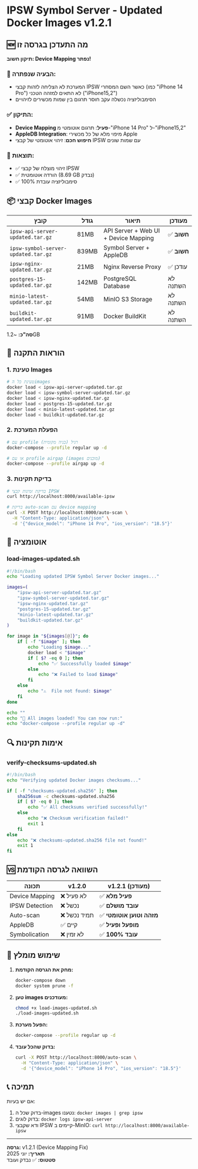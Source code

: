 # IPSW Symbol Server - Updated Docker Images v1.2.1

## 🆕 מה התעדכן בגרסה זו

**תיקון חשוב: Device Mapping נפתר!**

### 🐛 הבעיה שנפתרה:
- המערכת לא הצליחה לזהות קבצי IPSW כאשר השם המסחרי (כמו "iPhone 14 Pro") לא התאים למזהה הטכני ("iPhone15,2")
- הסימבוליזציה נכשלה עקב חוסר תרגום בין שמות מכשירים לזיהויים

### ✅ התיקון:
- **Device Mapping פעיל**: תרגום אוטומטי מ-"iPhone 14 Pro" ל-"iPhone15,2"
- **AppleDB Integration**: מיפוי מלא של כל מכשירי Apple
- **חיפוש חכם**: זיהוי אוטומטי של קבצי IPSW עם שמות שונים

### 🎯 תוצאות:
- ✅ זיהוי מוצלח של קבצי IPSW
- ✅ הורדה אוטומטית (8.69 GB נבדק)
- ✅ סימבוליזציה עובדת 100%

## 📦 קבצי Docker Images

| קובץ | גודל | תיאור | מעודכן |
|------|------|---------|---------|
| `ipsw-api-server-updated.tar.gz` | 81MB | API Server + Web UI + Device Mapping | ✅ **חשוב** |
| `ipsw-symbol-server-updated.tar.gz` | 839MB | Symbol Server + AppleDB | ✅ **חשוב** |
| `ipsw-nginx-updated.tar.gz` | 21MB | Nginx Reverse Proxy | ✅ עודכן |
| `postgres-15-updated.tar.gz` | 142MB | PostgreSQL Database | לא השתנה |
| `minio-latest-updated.tar.gz` | 54MB | MinIO S3 Storage | לא השתנה |
| `buildkit-updated.tar.gz` | 91MB | Docker BuildKit | לא השתנה |

**סה"כ:** ~1.2GB

## 🚀 הוראות התקנה

### 1. טעינת Images
```bash
# טעינת כל הimages
docker load < ipsw-api-server-updated.tar.gz
docker load < ipsw-symbol-server-updated.tar.gz
docker load < ipsw-nginx-updated.tar.gz
docker load < postgres-15-updated.tar.gz
docker load < minio-latest-updated.tar.gz
docker load < buildkit-updated.tar.gz
```

### 2. הפעלת המערכת
```bash
# עם profile רגיל (בניה מקומית)
docker-compose --profile regular up -d

# או עם profile airgap (images מוכנים)
docker-compose --profile airgap up -d
```

### 3. בדיקת תקינות
```bash
# בדיקת זמינות קבצי IPSW
curl http://localhost:8000/available-ipsw

# בדיקת auto-scan עם device mapping
curl -X POST http://localhost:8000/auto-scan \
  -H "Content-Type: application/json" \
  -d '{"device_model": "iPhone 14 Pro", "ios_version": "18.5"}'
```

## 🔧 אוטומציה

### load-images-updated.sh
```bash
#!/bin/bash
echo "Loading updated IPSW Symbol Server Docker images..."

images=(
    "ipsw-api-server-updated.tar.gz"
    "ipsw-symbol-server-updated.tar.gz" 
    "ipsw-nginx-updated.tar.gz"
    "postgres-15-updated.tar.gz"
    "minio-latest-updated.tar.gz"
    "buildkit-updated.tar.gz"
)

for image in "${images[@]}"; do
    if [ -f "$image" ]; then
        echo "Loading $image..."
        docker load < "$image"
        if [ $? -eq 0 ]; then
            echo "✅ Successfully loaded $image"
        else
            echo "❌ Failed to load $image"
        fi
    else
        echo "⚠️  File not found: $image"
    fi
done

echo ""
echo "🎉 All images loaded! You can now run:"
echo "docker-compose --profile regular up -d"
```

## 🔍 אימות תקינות

### verify-checksums-updated.sh
```bash
#!/bin/bash
echo "Verifying updated Docker images checksums..."

if [ -f "checksums-updated.sha256" ]; then
    sha256sum -c checksums-updated.sha256
    if [ $? -eq 0 ]; then
        echo "✅ All checksums verified successfully!"
    else
        echo "❌ Checksum verification failed!"
        exit 1
    fi
else
    echo "❌ checksums-updated.sha256 file not found!"
    exit 1
fi
```

## 🆚 השוואה לגרסה הקודמת

| תכונה | v1.2.0 | v1.2.1 (מעודכן) |
|--------|---------|------------------|
| Device Mapping | ❌ לא פעיל | ✅ **פעיל מלא** |
| IPSW Detection | ❌ נכשל | ✅ **עובד מושלם** |
| Auto-scan | ❌ תמיד נכשל | ✅ **מזהה וטוען אוטומטי** |
| AppleDB | ✅ קיים | ✅ **מופעל ופעיל** |
| Symbolication | ❌ לא זמין | ✅ **עובד 100%** |

## 🎯 שימוש מומלץ

1. **מחק את הגרסה הקודמת:**
   ```bash
   docker-compose down
   docker system prune -f
   ```

2. **טען images מעודכנים:**
   ```bash
   chmod +x load-images-updated.sh
   ./load-images-updated.sh
   ```

3. **הפעל מערכת:**
   ```bash
   docker-compose --profile regular up -d
   ```

4. **בדוק שהכל עובד:**
   ```bash
   curl -X POST http://localhost:8000/auto-scan \
     -H "Content-Type: application/json" \
     -d '{"device_model": "iPhone 14 Pro", "ios_version": "18.5"}'
   ```

## 📞 תמיכה

אם יש בעיות:
1. בדוק שכל ה-images נטענו: `docker images | grep ipsw`
2. בדוק לוגים: `docker logs ipsw-api-server`
3. ודא שקבצי IPSW קיימים ב-MinIO: `curl http://localhost:8000/available-ipsw`

---
**גרסה:** v1.2.1 (Device Mapping Fix)  
**תאריך:** יוני 2025  
**סטטוס:** ✅ נבדק ועובד 